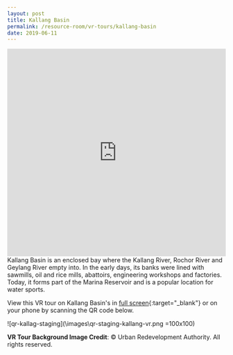 ```yaml
---
layout: post
title: Kallang Basin
permalink: /resource-room/vr-tours/kallang-basin
date: 2019-06-11
---
```


<iframe width="100%" height="480px" src="https://poly.google.com/view/e1B6x8DtSt9/embed?chrome=min" frameborder="0" style="border:none;" allowvr="yes" allow="vr; xr; accelerometer; magnetometer; gyroscope; autoplay;" allowfullscreen mozallowfullscreen="true" webkitallowfullscreen="true" onmousewheel="" ></iframe>
Kallang Basin is an enclosed bay where the Kallang River, Rochor River and Geylang River empty into. In the early days, its banks were lined with sawmills, oil and rice mills, abattoirs, engineering workshops and factories. Today, it forms part of the Marina Reservoir and is a popular location for water sports.

View this VR tour on Kallang Basin's in [full screen](https://poly.google.com/u/2/view/e1B6x8DtSt9){:target="_blank"} or on your phone by scanning the QR code below.

![qr-kallag-staging](\images\qr-staging-kallang-vr.png =100x100)



**VR Tour Background Image Credit**: © Urban Redevelopment Authority. All rights reserved.
